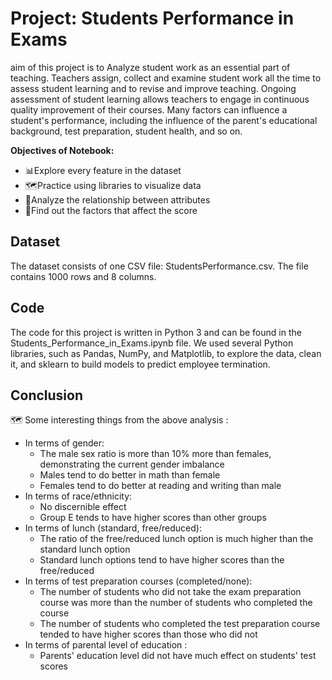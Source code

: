 #  Project: Students Performance in Exams

aim of this project is to Analyze student work as an essential part of teaching. Teachers assign, collect and examine student work all the time to assess student learning and to revise and improve teaching. Ongoing assessment of student learning allows teachers to engage in continuous quality improvement of their courses. Many factors can influence a student's performance, including the influence of the parent's educational background, test preparation, student health, and so on.

**Objectives of Notebook:**

- 📊Explore every feature in the dataset
- 🗺️Practice using libraries to visualize data
- 🐝Analyze the relationship between attributes
- 📝Find out the factors that affect the score


## Dataset

The dataset consists of one CSV file: StudentsPerformance.csv. The file contains 1000 rows and 8 columns.


## Code

The code for this project is written in Python 3 and can be found in the Students_Performance_in_Exams.ipynb file. We used several Python libraries, such as Pandas, NumPy, and Matplotlib, to explore the data, clean it, and sklearn to build models to predict employee termination.






## Conclusion

🗺️ Some interesting things from the above analysis :
- In terms of gender:
   - The male sex ratio is more than 10% more than females, demonstrating the current gender imbalance
   - Males tend to do better in math than female
   - Females tend to do better at reading and writing than male
- In terms of race/ethnicity:
   - No discernible effect
   - Group E tends to have higher scores than other groups
- In terms of lunch (standard, free/reduced):
   - The ratio of the free/reduced lunch option is much higher than the standard lunch option
   - Standard lunch options tend to have higher scores than the free/reduced
- In terms of test preparation courses (completed/none):
   - The number of students who did not take the exam preparation course was more than the number of students who completed the course
   - The number of students who completed the test preparation course tended to have higher scores than those who did not
- In terms of parental level of education :
   - Parents' education level did not have much effect on students' test scores
